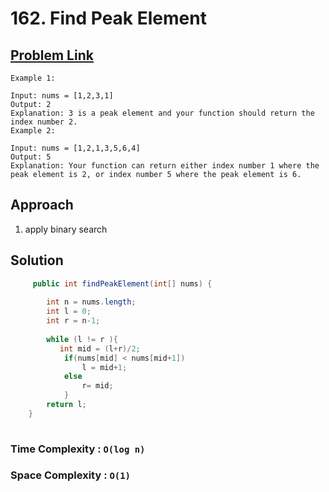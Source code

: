 # 162. Find Peak Element

## [Problem Link ](https://leetcode.com/problems/find-peak-element/description/)

```
Example 1:

Input: nums = [1,2,3,1]
Output: 2
Explanation: 3 is a peak element and your function should return the index number 2.
Example 2:

Input: nums = [1,2,1,3,5,6,4]
Output: 5
Explanation: Your function can return either index number 1 where the peak element is 2, or index number 5 where the peak element is 6.
```



## Approach

1. apply binary search 


## Solution 



```java
     public int findPeakElement(int[] nums) {
        
        int n = nums.length;
        int l = 0;
        int r = n-1;
    
        while (l != r ){
           int mid = (l+r)/2;
            if(nums[mid] < nums[mid+1])
                l = mid+1;
            else
                r= mid;
            }
        return l;
    }
    
```
### Time Complexity : `O(log n)`


### Space Complexity : `O(1)`